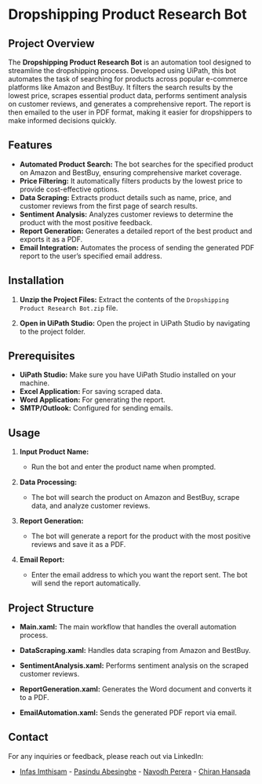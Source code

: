 # Dropshipping Product Research Bot

## Project Overview

The **Dropshipping Product Research Bot** is an automation tool designed to streamline the dropshipping process. Developed using UiPath, this bot automates the task of searching for products across popular e-commerce platforms like Amazon and BestBuy. It filters the search results by the lowest price, scrapes essential product data, performs sentiment analysis on customer reviews, and generates a comprehensive report. The report is then emailed to the user in PDF format, making it easier for dropshippers to make informed decisions quickly.

## Features

- **Automated Product Search:** The bot searches for the specified product on Amazon and BestBuy, ensuring comprehensive market coverage.
- **Price Filtering:** It automatically filters products by the lowest price to provide cost-effective options.
- **Data Scraping:** Extracts product details such as name, price, and customer reviews from the first page of search results.
- **Sentiment Analysis:** Analyzes customer reviews to determine the product with the most positive feedback.
- **Report Generation:** Generates a detailed report of the best product and exports it as a PDF.
- **Email Integration:** Automates the process of sending the generated PDF report to the user’s specified email address.

## Installation

1. **Unzip the Project Files:**
   Extract the contents of the `Dropshipping Product Research Bot.zip` file.

2. **Open in UiPath Studio:**
   Open the project in UiPath Studio by navigating to the project folder.

## Prerequisites

- **UiPath Studio:** Make sure you have UiPath Studio installed on your machine.
- **Excel Application:** For saving scraped data.
- **Word Application:** For generating the report.
- **SMTP/Outlook:** Configured for sending emails.

## Usage

1. **Input Product Name:**
   - Run the bot and enter the product name when prompted.

2. **Data Processing:**
   - The bot will search the product on Amazon and BestBuy, scrape data, and analyze customer reviews.

3. **Report Generation:**
   - The bot will generate a report for the product with the most positive reviews and save it as a PDF.

4. **Email Report:**
   - Enter the email address to which you want the report sent. The bot will send the report automatically.

## Project Structure

- **Main.xaml:** The main workflow that handles the overall automation process.
- **DataScraping.xaml:** Handles data scraping from Amazon and BestBuy.
  
- **SentimentAnalysis.xaml:** Performs sentiment analysis on the scraped customer reviews.
  
- **ReportGeneration.xaml:** Generates the Word document and converts it to a PDF.
  
- **EmailAutomation.xaml:** Sends the generated PDF report via email.


## Contact

For any inquiries or feedback, please reach out via LinkedIn:

- [Infas Imthisam](https://www.linkedin.com/in/infas-imthisam) - [Pasindu Abesinghe](https://www.linkedin.com/in/pasindu-abesinghe-a12408192/) - [Navodh Perera](https://lk.linkedin.com/in/navodh-perera-b7bb1120a) - [Chiran Hansada](https://lk.linkedin.com/in/chiran-hansada-a53b2431b)







